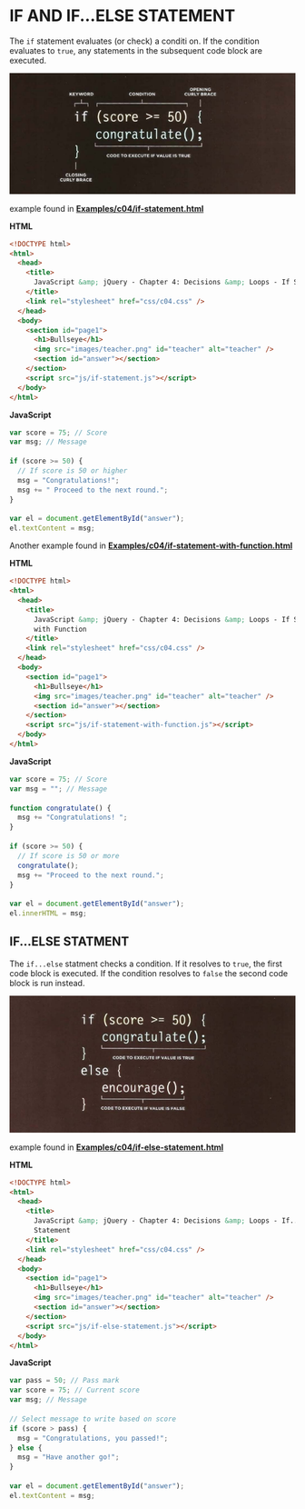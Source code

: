 # IF AND IF...ELSE STATEMENT

The `if` statement evaluates (or check) a conditi
on. If the condition evaluates to `true`, any statements in the subsequent code block are executed.

![is statment](./if_statment.png)

example found in **[Examples/c04/if-statement.html](../Examples/c04/if-statement.html)**

**HTML**

```html
<!DOCTYPE html>
<html>
  <head>
    <title>
      JavaScript &amp; jQuery - Chapter 4: Decisions &amp; Loops - If Statement
    </title>
    <link rel="stylesheet" href="css/c04.css" />
  </head>
  <body>
    <section id="page1">
      <h1>Bullseye</h1>
      <img src="images/teacher.png" id="teacher" alt="teacher" />
      <section id="answer"></section>
    </section>
    <script src="js/if-statement.js"></script>
  </body>
</html>
```

**JavaScript**

```js
var score = 75; // Score
var msg; // Message

if (score >= 50) {
  // If score is 50 or higher
  msg = "Congratulations!";
  msg += " Proceed to the next round.";
}

var el = document.getElementById("answer");
el.textContent = msg;
```

Another example found in **[Examples/c04/if-statement-with-function.html](../Examples/c04/if-statement-with-function.html)**

**HTML**

```html
<!DOCTYPE html>
<html>
  <head>
    <title>
      JavaScript &amp; jQuery - Chapter 4: Decisions &amp; Loops - If Statement
      with Function
    </title>
    <link rel="stylesheet" href="css/c04.css" />
  </head>
  <body>
    <section id="page1">
      <h1>Bullseye</h1>
      <img src="images/teacher.png" id="teacher" alt="teacher" />
      <section id="answer"></section>
    </section>
    <script src="js/if-statement-with-function.js"></script>
  </body>
</html>
```

**JavaScript**

```js
var score = 75; // Score
var msg = ""; // Message

function congratulate() {
  msg += "Congratulations! ";
}

if (score >= 50) {
  // If score is 50 or more
  congratulate();
  msg += "Proceed to the next round.";
}

var el = document.getElementById("answer");
el.innerHTML = msg;
```

## IF...ELSE STATMENT

The `if...else` statment checks a condition. If it resolves to `true`, the first code block is executed.
If the condition resolves to `false` the second code block is run instead.

![if else](./if_else.png)

example found in **[Examples/c04/if-else-statement.html](../Examples/c04/if-else-statement.html)**

**HTML**

```html
<!DOCTYPE html>
<html>
  <head>
    <title>
      JavaScript &amp; jQuery - Chapter 4: Decisions &amp; Loops - If... Else
      Statement
    </title>
    <link rel="stylesheet" href="css/c04.css" />
  </head>
  <body>
    <section id="page1">
      <h1>Bullseye</h1>
      <img src="images/teacher.png" id="teacher" alt="teacher" />
      <section id="answer"></section>
    </section>
    <script src="js/if-else-statement.js"></script>
  </body>
</html>
```

**JavaScript**

```js
var pass = 50; // Pass mark
var score = 75; // Current score
var msg; // Message

// Select message to write based on score
if (score > pass) {
  msg = "Congratulations, you passed!";
} else {
  msg = "Have another go!";
}

var el = document.getElementById("answer");
el.textContent = msg;
```
